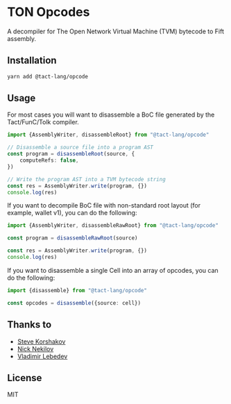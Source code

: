 # TON Opcodes

A decompiler for The Open Network Virtual Machine (TVM) bytecode to Fift assembly.

## Installation

```bash
yarn add @tact-lang/opcode
```

## Usage

For most cases you will want to disassemble a BoC file generated by the Tact/FunC/Tolk compiler.

```typescript
import {AssemblyWriter, disassembleRoot} from "@tact-lang/opcode"

// Disassemble a source file into a program AST
const program = disassembleRoot(source, {
    computeRefs: false,
})

// Write the program AST into a TVM bytecode string
const res = AssemblyWriter.write(program, {})
console.log(res)
```

If you want to decompile BoC file with non-standard root layout (for example, wallet v1), you can do the following:

```typescript
import {AssemblyWriter, disassembleRawRoot} from "@tact-lang/opcode"

const program = disassembleRawRoot(source)

const res = AssemblyWriter.write(program, {})
console.log(res)
```

If you want to disassemble a single Cell into an array of opcodes, you can do the following:

```typescript
import {disassemble} from "@tact-lang/opcode"

const opcodes = disassemble({source: cell})
```

## Thanks to

- [Steve Korshakov](https://github.com/ex3ndr)
- [Nick Nekilov](https://github.com/NickNekilov)
- [Vladimir Lebedev](https://github.com/hacker-volodya)

## License

MIT
